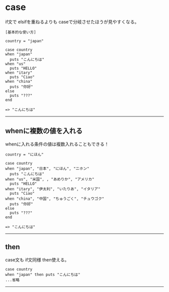# case
if文で elsifを重ねるよりも caseで分岐させたほうが見やすくなる。
~~~
[基本的な使い方]

country = "japan"

case country
when "japan"
  puts "こんにちは"
when "us"
  puts "HELLO"
when "itary"
  puts "Ciao"
when "china"
  puts "你好"
else
  puts "???"
end

=> "こんにちは"
~~~
***

## whenに複数の値を入れる
whenに入れる条件の値は複数入れることもできる！
~~~
country = "にほん"

case country
when "japan", "日本", "にほん", "ニホン"
  puts "こんにちは"
when "us", "米国", , "あめりか", "アメリカ"
  puts "HELLO"
when "itary", "伊太利", "いたりあ", "イタリア"
  puts "Ciao"
when "china", "中国", "ちゅうごく", "チュウゴク"
  puts "你好"
else
  puts "???"
end

=> "こんにちは"
~~~
***

## then
case文も if文同様 then使える。
~~~
case country
when "japan" then puts "こんにちは"
...省略
~~~
***
